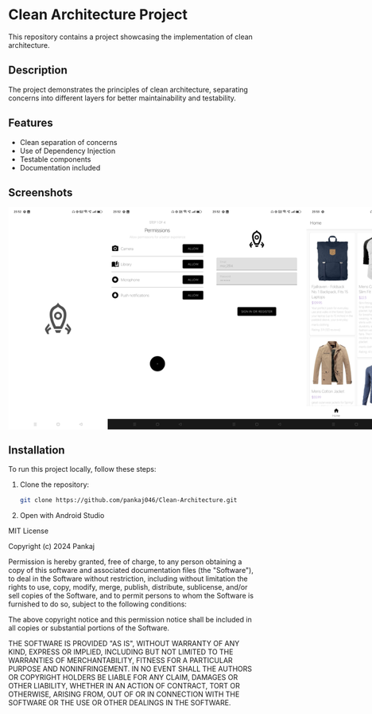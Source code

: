 # Clean Architecture Project

This repository contains a project showcasing the implementation of clean architecture.

## Description

The project demonstrates the principles of clean architecture, separating concerns into different layers for better maintainability and testability.

## Features

- Clean separation of concerns
- Use of Dependency Injection
- Testable components
- Documentation included

## Screenshots

<div style="display: flex; justify-content: space-between;">
    <img src="https://raw.githubusercontent.com/pankaj046/Clean-Architecture/master/screenshot/1.jpg" alt="Slide 1" width="200"/>
    <img src="https://raw.githubusercontent.com/pankaj046/Clean-Architecture/master/screenshot/2.jpg" alt="Slide 2" width="200"/>
    <img src="https://raw.githubusercontent.com/pankaj046/Clean-Architecture/master/screenshot/3.jpg" alt="Slide 3" width="200"/>
    <img src="https://raw.githubusercontent.com/pankaj046/Clean-Architecture/master/screenshot/4.jpg" alt="Slide 4" width="200"/>
</div>

## Installation

To run this project locally, follow these steps:

1. Clone the repository:

   ```bash
   git clone https://github.com/pankaj046/Clean-Architecture.git

2. Open with Android Studio

   

MIT License

Copyright (c) 2024 Pankaj

Permission is hereby granted, free of charge, to any person obtaining a copy
of this software and associated documentation files (the "Software"), to deal
in the Software without restriction, including without limitation the rights
to use, copy, modify, merge, publish, distribute, sublicense, and/or sell
copies of the Software, and to permit persons to whom the Software is
furnished to do so, subject to the following conditions:

The above copyright notice and this permission notice shall be included in all
copies or substantial portions of the Software.

THE SOFTWARE IS PROVIDED "AS IS", WITHOUT WARRANTY OF ANY KIND, EXPRESS OR
IMPLIED, INCLUDING BUT NOT LIMITED TO THE WARRANTIES OF MERCHANTABILITY,
FITNESS FOR A PARTICULAR PURPOSE AND NONINFRINGEMENT. IN NO EVENT SHALL THE
AUTHORS OR COPYRIGHT HOLDERS BE LIABLE FOR ANY CLAIM, DAMAGES OR OTHER
LIABILITY, WHETHER IN AN ACTION OF CONTRACT, TORT OR OTHERWISE, ARISING FROM,
OUT OF OR IN CONNECTION WITH THE SOFTWARE OR THE USE OR OTHER DEALINGS IN THE
SOFTWARE.

